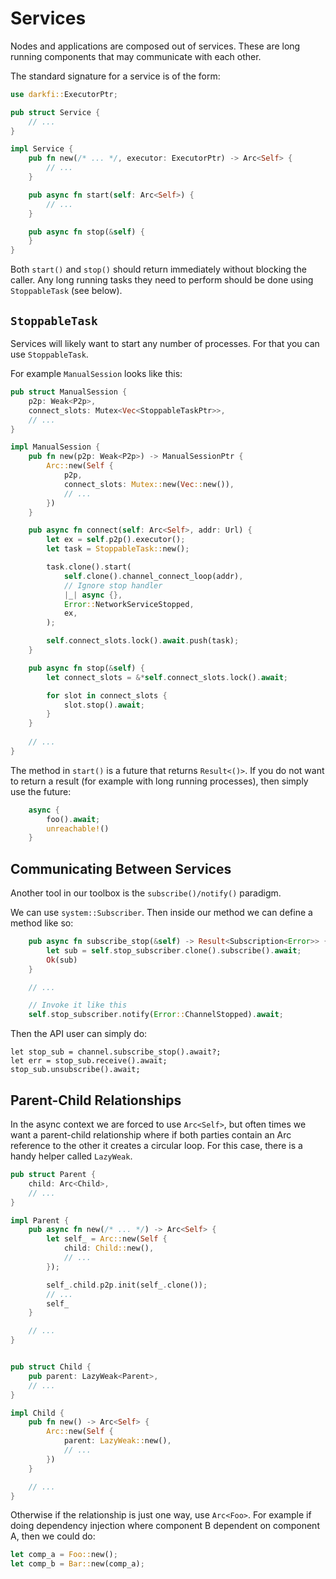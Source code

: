 # Services

Nodes and applications are composed out of services. These are long running
components that may communicate with each other.

The standard signature for a service is of the form:

```rust
use darkfi::ExecutorPtr;

pub struct Service {
    // ...
}

impl Service {
    pub fn new(/* ... */, executor: ExecutorPtr) -> Arc<Self> {
        // ...
    }

    pub async fn start(self: Arc<Self>) {
        // ...
    }

    pub async fn stop(&self) {
    }
}
```

Both `start()` and `stop()` should return immediately without blocking the caller.
Any long running tasks they need to perform should be done using `StoppableTask` (see below).

## `StoppableTask`

Services will likely want to start any number of processes. For that you can use `StoppableTask`.

For example `ManualSession` looks like this:

```rust
pub struct ManualSession {
    p2p: Weak<P2p>,
    connect_slots: Mutex<Vec<StoppableTaskPtr>>,
    // ...
}

impl ManualSession {
    pub fn new(p2p: Weak<P2p>) -> ManualSessionPtr {
        Arc::new(Self {
            p2p,
            connect_slots: Mutex::new(Vec::new()),
            // ...
        })
    }

    pub async fn connect(self: Arc<Self>, addr: Url) {
        let ex = self.p2p().executor();
        let task = StoppableTask::new();

        task.clone().start(
            self.clone().channel_connect_loop(addr),
            // Ignore stop handler
            |_| async {},
            Error::NetworkServiceStopped,
            ex,
        );

        self.connect_slots.lock().await.push(task);
    }

    pub async fn stop(&self) {
        let connect_slots = &*self.connect_slots.lock().await;

        for slot in connect_slots {
            slot.stop().await;
        }
    }
    
    // ...
}
```

The method in `start()` is a future that returns `Result<()>`. If you do not want
to return a result (for example with long running processes), then simply use the future:

```rust
    async {
        foo().await;
        unreachable!()
    }
```

## Communicating Between Services

Another tool in our toolbox is the `subscribe()/notify()` paradigm.

We can use `system::Subscriber`. Then inside our method we can define a method like so:

```rust
    pub async fn subscribe_stop(&self) -> Result<Subscription<Error>> {
        let sub = self.stop_subscriber.clone().subscribe().await;
        Ok(sub)
    }

    // ...

    // Invoke it like this
    self.stop_subscriber.notify(Error::ChannelStopped).await;
```

Then the API user can simply do:

```
let stop_sub = channel.subscribe_stop().await?;
let err = stop_sub.receive().await;
stop_sub.unsubscribe().await;
```

## Parent-Child Relationships

In the async context we are forced to use `Arc<Self>`, but often times we want a parent-child
relationship where if both parties contain an Arc reference to the other it creates a
circular loop. For this case, there is a handy helper called `LazyWeak`.

```rust
pub struct Parent {
    child: Arc<Child>,
    // ...
}

impl Parent {
    pub async fn new(/* ... */) -> Arc<Self> {
        let self_ = Arc::new(Self {
            child: Child::new(),
            // ...
        });

        self_.child.p2p.init(self_.clone());
        // ...
        self_
    }

    // ...
}


pub struct Child {
    pub parent: LazyWeak<Parent>,
    // ...
}

impl Child {
    pub fn new() -> Arc<Self> {
        Arc::new(Self {
            parent: LazyWeak::new(),
            // ...
        })
    }

    // ...
}
```

Otherwise if the relationship is just one way, use `Arc<Foo>`. For example if doing dependency
injection where component B dependent on component A, then we could do:

```rust
let comp_a = Foo::new();
let comp_b = Bar::new(comp_a);
```

